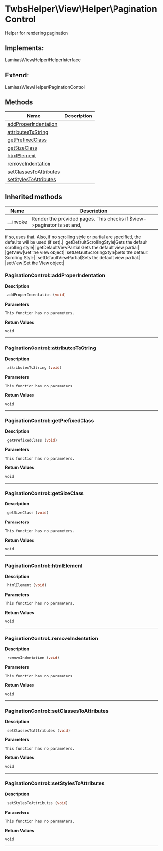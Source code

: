 # TwbsHelper\View\Helper\PaginationControl  

Helper for rendering pagination

## Implements:
Laminas\View\Helper\HelperInterface

## Extend:

Laminas\View\Helper\PaginationControl

## Methods

| Name | Description |
|------|-------------|
|[addProperIndentation](#paginationcontroladdproperindentation)||
|[attributesToString](#paginationcontrolattributestostring)||
|[getPrefixedClass](#paginationcontrolgetprefixedclass)||
|[getSizeClass](#paginationcontrolgetsizeclass)||
|[htmlElement](#paginationcontrolhtmlelement)||
|[removeIndentation](#paginationcontrolremoveindentation)||
|[setClassesToAttributes](#paginationcontrolsetclassestoattributes)||
|[setStylesToAttributes](#paginationcontrolsetstylestoattributes)||

## Inherited methods

| Name | Description |
|------|-------------|
|__invoke|Render the provided pages.  This checks if $view->paginator is set and,
if so, uses that.  Also, if no scrolling style or partial are specified,
the defaults will be used (if set).|
|getDefaultScrollingStyle|Gets the default scrolling style|
|getDefaultViewPartial|Gets the default view partial|
|getView|Get the view object|
|setDefaultScrollingStyle|Sets the default Scrolling Style|
|setDefaultViewPartial|Sets the default view partial.|
|setView|Set the View object|



### PaginationControl::addProperIndentation  

**Description**

```php
 addProperIndentation (void)
```

 

 

**Parameters**

`This function has no parameters.`

**Return Values**

`void`


<hr />


### PaginationControl::attributesToString  

**Description**

```php
 attributesToString (void)
```

 

 

**Parameters**

`This function has no parameters.`

**Return Values**

`void`


<hr />


### PaginationControl::getPrefixedClass  

**Description**

```php
 getPrefixedClass (void)
```

 

 

**Parameters**

`This function has no parameters.`

**Return Values**

`void`


<hr />


### PaginationControl::getSizeClass  

**Description**

```php
 getSizeClass (void)
```

 

 

**Parameters**

`This function has no parameters.`

**Return Values**

`void`


<hr />


### PaginationControl::htmlElement  

**Description**

```php
 htmlElement (void)
```

 

 

**Parameters**

`This function has no parameters.`

**Return Values**

`void`


<hr />


### PaginationControl::removeIndentation  

**Description**

```php
 removeIndentation (void)
```

 

 

**Parameters**

`This function has no parameters.`

**Return Values**

`void`


<hr />


### PaginationControl::setClassesToAttributes  

**Description**

```php
 setClassesToAttributes (void)
```

 

 

**Parameters**

`This function has no parameters.`

**Return Values**

`void`


<hr />


### PaginationControl::setStylesToAttributes  

**Description**

```php
 setStylesToAttributes (void)
```

 

 

**Parameters**

`This function has no parameters.`

**Return Values**

`void`


<hr />

